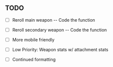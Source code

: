 ## TODO

- [ ] Reroll main weapon -- Code the function

- [ ] Reroll secondary weapon -- Code the function

- [ ] More mobile friendly

- [ ] Low Priority: Weapon stats w/ attachment stats

- [ ] Continued formatting